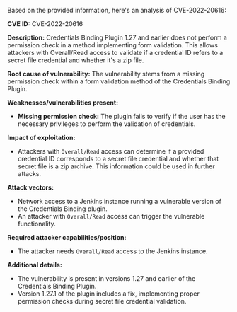 Based on the provided information, here's an analysis of CVE-2022-20616:

**CVE ID:** CVE-2022-20616

**Description:**
Credentials Binding Plugin 1.27 and earlier does not perform a permission check in a method implementing form validation. This allows attackers with Overall/Read access to validate if a credential ID refers to a secret file credential and whether it's a zip file.

**Root cause of vulnerability:**
The vulnerability stems from a missing permission check within a form validation method of the Credentials Binding Plugin.

**Weaknesses/vulnerabilities present:**
- **Missing permission check:** The plugin fails to verify if the user has the necessary privileges to perform the validation of credentials.

**Impact of exploitation:**
- Attackers with `Overall/Read` access can determine if a provided credential ID corresponds to a secret file credential and whether that secret file is a zip archive. This information could be used in further attacks.

**Attack vectors:**
- Network access to a Jenkins instance running a vulnerable version of the Credentials Binding plugin.
- An attacker with `Overall/Read` access can trigger the vulnerable functionality.

**Required attacker capabilities/position:**
- The attacker needs `Overall/Read` access to the Jenkins instance.

**Additional details:**
- The vulnerability is present in versions 1.27 and earlier of the Credentials Binding Plugin.
- Version 1.27.1 of the plugin includes a fix, implementing proper permission checks during secret file credential validation.